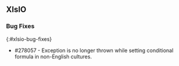 ## XlsIO

### Bug Fixes
{:#xlsio-bug-fixes}

* \#278057 - Exception is no longer thrown while setting conditional formula in non-English cultures.